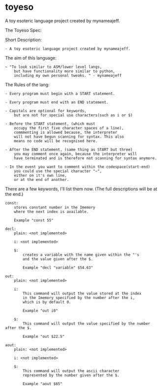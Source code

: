# toyeso
A toy esoteric language project created by mynameajeff.

The Toyeso Spec:

Short Description:

    - A toy esoteric language project created by mynameajeff.

The aim of this language:

    ~ "To look similar to ASM/lower level langs, 
        but have functionality more similar to python, 
        including my own personal tweaks. " - mynameajeff

The Rules of the lang:

    - Every program must begin with a START statement.

    - Every program must end with an END statement.

    - Capitals are optional for keywords,
        but are not for special use characters(such as i or $)

    - Before the START statement, (which must 
        occupy the first five character spaces of a line),
        commmenting is allowed because, the interpreter 
        will not have begun scanning for syntax. This also
        means no code will be recognised here.

    - After the END statement, (same thing as START but three)
        you may comment once again, because the interpreter will
        have terminated and is therefore not scanning for syntax anymore.

    - In the event you want to comment within the codespace(start-end)
        you could use the special character "~",
        either on it's own line,
        or at the end of another.

There are a few keywords, I'll list them now.
    (The full descriptions will be at the end.)

    const:
        stores constant number in the Imemory
        where the next index is available.

        Example "const 55"

    decl:
        plain: <not implemented>

        i: <not implemented>

        $:
            creates a variable with the name given within the "'s 
            and the value given after the $.

            Example "decl "variable" $54.63"

    out:
        plain: <not implemented>

        i: 
            This command will output the value stored at the index 
            in the Imemory specified by the number after the i,
            which is by default 0.

            Example "out i0"

        $:
            This command will output the value specified by the number after the $.

            Example "out $22.5"

    aout:
        plain: <not implemented>

        i: <not implemented>

        $: 
            This command will output the ascii character 
            represented by the number given after the $.

            Example "aout $65"

